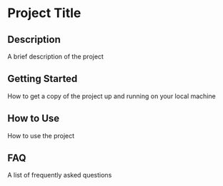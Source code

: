 # Project Title
## Description
A brief description of the project

## Getting Started
How to get a copy of the project up and running on your local machine

## How to Use
How to use the project

## FAQ
A list of frequently asked questions